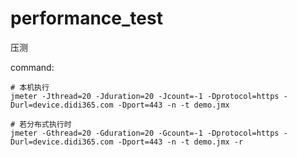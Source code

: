 # performance_test
压测

command:
```shell
# 本机执行
jmeter -Jthread=20 -Jduration=20 -Jcount=-1 -Dprotocol=https -Durl=device.didi365.com -Dport=443 -n -t demo.jmx

# 若分布式执行时
jmeter -Gthread=20 -Gduration=20 -Gcount=-1 -Dprotocol=https -Durl=device.didi365.com -Dport=443 -n -t demo.jmx -r
```
